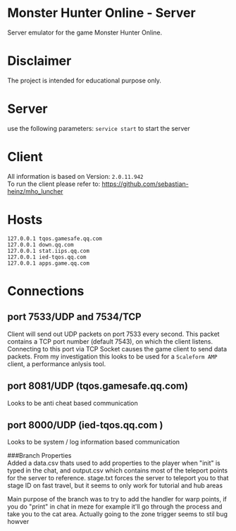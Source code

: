 ﻿Monster Hunter Online - Server
===
Server emulator for the game Monster Hunter Online.

# Disclaimer
The project is intended for educational purpose only.

# Server
use the following parameters: `service start` to start the server

# Client
All information is based on Version: `2.0.11.942`  
To run the client please refer to:
https://github.com/sebastian-heinz/mho_luncher

# Hosts
```
127.0.0.1 tqos.gamesafe.qq.com
127.0.0.1 down.qq.com
127.0.0.1 stat.iips.qq.com
127.0.0.1 ied-tqos.qq.com
127.0.0.1 apps.game.qq.com
```

# Connections
## port 7533/UDP and 7534/TCP
Client will send out UDP packets on port 7533 every second.
This packet contains a TCP port number (default 7543), on which the client listens.
Connecting to this port via TCP Socket causes the game client to send data packets.
From my investigation this looks to be used for a `Scaleform AMP` client, a performance anlysis tool.

## port 8081/UDP (tqos.gamesafe.qq.com)
Looks to be anti cheat based communication

## port 8000/UDP (ied-tqos.qq.com )
Looks to be system / log information based communication
  
  
###Branch Properties  
Added a data.csv thats used to add properties to the player when "init" is typed in the chat, and output.csv which contains most of the teleport points for the server to reference. stage.txt forces the server to teleport you to that stage ID on fast travel, but it seems to only work for tutorial and hub areas  

Main purpose of the branch was to try to add the handler for warp points, if you do "print" in chat in meze for example it'll go through the process and take you to the cat area. Actually going to the zone trigger seems to stil bug howver
